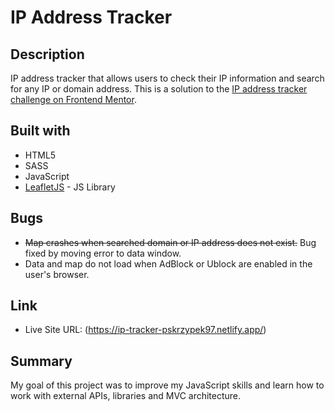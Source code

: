 # IP Address Tracker

## Description

IP address tracker that allows users to check their IP information and search for any IP or domain address. This is a solution to the [IP address tracker challenge on Frontend Mentor](https://www.frontendmentor.io/challenges/ip-address-tracker-I8-0yYAH0).

## Built with

- HTML5
- SASS
- JavaScript
- [LeafletJS](https://leafletjs.com/) - JS Library

## Bugs

- ~~Map crashes when searched domain or IP address does not exist.~~ Bug fixed by moving error to data window.
- Data and map do not load when AdBlock or Ublock are enabled in the user's browser.

## Link

- Live Site URL: (https://ip-tracker-pskrzypek97.netlify.app/)

## Summary

My goal of this project was to improve my JavaScript skills and learn how to work with external APIs, libraries and MVC architecture.
